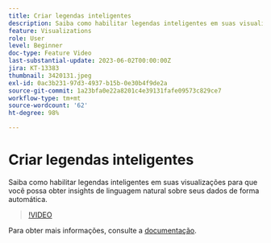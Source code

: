 ```yaml
---
title: Criar legendas inteligentes
description: Saiba como habilitar legendas inteligentes em suas visualizações para que você possa obter insights de linguagem natural sobre seus dados de forma automática.
feature: Visualizations
role: User
level: Beginner
doc-type: Feature Video
last-substantial-update: 2023-06-02T00:00:00Z
jira: KT-13383
thumbnail: 3420131.jpeg
exl-id: 0ac3b231-97d3-4937-b15b-0e30b4f9de2a
source-git-commit: 1a23bfa0e22a8201c4e39131fafe09573c829ce7
workflow-type: tm+mt
source-wordcount: '62'
ht-degree: 98%

---
```


# Criar legendas inteligentes

Saiba como habilitar legendas inteligentes em suas visualizações para que você possa obter insights de linguagem natural sobre seus dados de forma automática.

>[!VIDEO](https://video.tv.adobe.com/v/3420131/?learn=on)

Para obter mais informações, consulte a [documentação](https://experienceleague.adobe.com/docs/analytics-platform/using/cja-workspace/visualizations/intelligent-captions.html?lang=pt-BR).
